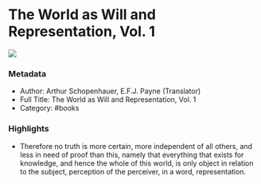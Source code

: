 # The World as Will and Representation, Vol. 1

![](https://images-na.ssl-images-amazon.com/images/I/51yOoSB4hPL._SL2000_.jpg)

### Metadata

- Author: Arthur Schopenhauer, E.F.J. Payne (Translator)
- Full Title: The World as Will and Representation, Vol. 1
- Category: #books

### Highlights

- Therefore no truth is more certain, more independent of all others, and less in need of proof than this, namely that everything that exists for knowledge, and hence the whole of this world, is only object in relation to the subject, perception of the perceiver, in a word, representation.
